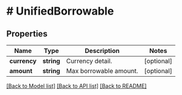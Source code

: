 # # UnifiedBorrowable

## Properties

Name | Type | Description | Notes
------------ | ------------- | ------------- | -------------
**currency** | **string** | Currency detail. | [optional] 
**amount** | **string** | Max borrowable amount. | [optional] 

[[Back to Model list]](../../README.md#documentation-for-models) [[Back to API list]](../../README.md#documentation-for-api-endpoints) [[Back to README]](../../README.md)
